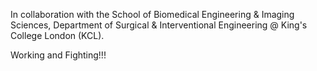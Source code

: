In collaboration with the School of Biomedical Engineering & Imaging Sciences, Department of Surgical & Interventional Engineering @ King's College London (KCL).

Working and Fighting!!!
